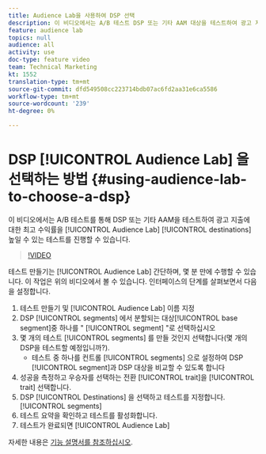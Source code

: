 ```yaml
---
title: Audience Lab을 사용하여 DSP 선택
description: 이 비디오에서는 A/B 테스트 DSP 또는 기타 AAM 대상을 테스트하여 광고 지출에 대한 최고의 수익률을 확인할 수 있도록 Audience Lab 테스트 작성을 안내합니다.
feature: audience lab
topics: null
audience: all
activity: use
doc-type: feature video
team: Technical Marketing
kt: 1552
translation-type: tm+mt
source-git-commit: dfd549508cc223714bdb07ac6fd2aa31e6ca5586
workflow-type: tm+mt
source-wordcount: '239'
ht-degree: 0%

---
```



# DSP [!UICONTROL Audience Lab] 을 선택하는 방법 {#using-audience-lab-to-choose-a-dsp}

이 비디오에서는 A/B 테스트를 통해 DSP 또는 기타 AAM을 테스트하여 광고 지출에 대한 최고 수익률을 [!UICONTROL Audience Lab] [!UICONTROL destinations] 높일 수 있는 테스트를 진행할 수 있습니다.

>[!VIDEO](https://video.tv.adobe.com/v/24923/?quality=12)

테스트 만들기는 [!UICONTROL Audience Lab] 간단하며, 몇 분 만에 수행할 수 있습니다. 이 작업은 위의 비디오에서 볼 수 있습니다. 인터페이스의 단계를 살펴보면서 다음을 설정합니다.

1. 테스트 만들기 및 [!UICONTROL Audience Lab] 이름 지정
1. DSP [!UICONTROL segments] 에서 분할되는 대상[!UICONTROL base segment]중 하나를 &quot; [!UICONTROL segment] &quot;로 선택하십시오
1. 몇 개의 테스트 [!UICONTROL segments] 를 만들 것인지 선택합니다(몇 개의 DSP을 테스트할 예정입니까?).
   * 테스트 중 하나를 컨트롤 [!UICONTROL segments] 으로 설정하여 DSP [!UICONTROL segment]과 DSP 대상을 비교할 수 있도록 합니다
1. 성공을 측정하고 우승자를 선택하는 전환 [!UICONTROL trait]을 [!UICONTROL trait] 선택합니다.
1. DSP [!UICONTROL Destinations] 을 선택하고 테스트를 지정합니다. [!UICONTROL segments]
1. 테스트 요약을 확인하고 테스트를 활성화합니다.
1. 테스트가 완료되면 [!UICONTROL Audience Lab]

자세한 내용은 [기능 설명서를 참조하십시오](https://marketing.adobe.com/resources/help/en_US/aam/audience-lab.html).